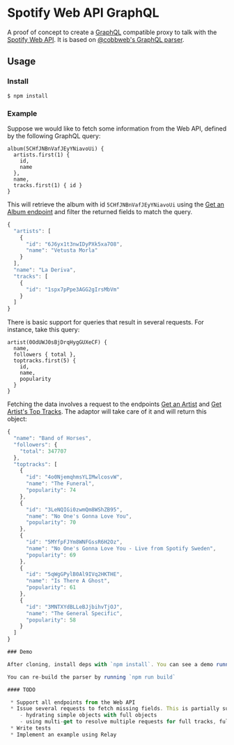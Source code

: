 # Spotify Web API GraphQL

A proof of concept to create a [GraphQL](https://facebook.github.io/react/blog/2015/02/20/introducing-relay-and-graphql.html) compatible proxy to talk with the [Spotify Web API](https://developer.spotify.com/web-api/). It is based on [@cobbweb's GraphQL parser](https://github.com/cobbweb/graphqljs).

## Usage

### Install

```
$ npm install 
```

### Example

Suppose we would like to fetch some information from the Web API, defined by the following GraphQL query:

```
album(5CHfJNBnVafJEyYNiavoUi) {
  artists.first(1) {
    id,
    name
  },
  name,
  tracks.first(1) { id }
}
```

This will retrieve the album with id `5CHfJNBnVafJEyYNiavoUi` using the [Get an Album endpoint](https://developer.spotify.com/web-api/get-album/) and filter the returned fields to match the query.

```js
{
  "artists": [
    {
      "id": "6J6yx1t3nwIDyPXk5xa7O8",
      "name": "Vetusta Morla"
    }
  ],
  "name": "La Deriva",
  "tracks": [
    {
      "id": "1spx7pPpe3AGG2gIrsMbVm"
    }
  ]
}
```

There is basic support for queries that result in several requests. For instance, take this query:

```
artist(0OdUWJ0sBjDrqHygGUXeCF) {
  name,
  followers { total },
  toptracks.first(5) {
    id,
    name,
    popularity
  }
}
```

Fetching the data involves a request to the endpoints [Get an Artist](https://developer.spotify.com/web-api/get-artist/) and [Get Artist's Top Tracks](https://developer.spotify.com/web-api/get-artists-top-tracks/). The adaptor will take care of it and will return this object:

```js
{
  "name": "Band of Horses",
  "followers": {
    "total": 347707
  },
  "toptracks": [
    {
      "id": "4o0NjemqhmsYLIMwlcosvW",
      "name": "The Funeral",
      "popularity": 74
    },
    {
      "id": "3LeNQIGi0zwmQm8WShZB95",
      "name": "No One's Gonna Love You",
      "popularity": 70
    },
    {
      "id": "5MYfpFJYm8WNFGssR6H2Oz",
      "name": "No One's Gonna Love You - Live from Spotify Sweden",
      "popularity": 69
    },
    {
      "id": "5qWgGPylB0Al9IVq2HKTHE",
      "name": "Is There A Ghost",
      "popularity": 61
    },
    {
      "id": "3MNTXYdBLLeBJjbihvTjOJ",
      "name": "The General Specific",
      "popularity": 58
    }
  ]
}

### Demo

After cloning, install deps with `npm install`. You can see a demo running `npm run demo` which executes the example queries from the `examples` folder and dumps the parsed object to the console.

You can re-build the parser by running `npm run build`

#### TODO

 * Support all endpoints from the Web API
 * Issue several requests to fetch missing fields. This is partially supported, but should cover cases like:
    - hydrating simple objects with full objects
    - using multi-get to resolve multiple requests for full tracks, full albums or full artists
 * Write tests
 * Implement an example using Relay
